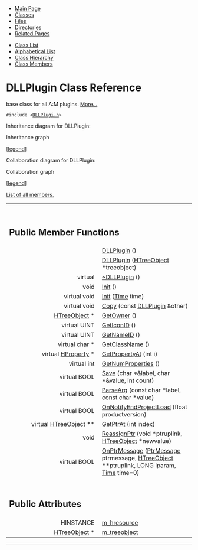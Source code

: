 <div class="tabs">

- [Main Page](index.md)
- <span id="current">[Classes](annotated.md)</span>
- [Files](files.md)
- [Directories](dirs.md)
- [Related Pages](pages.md)

</div>

<div class="tabs">

- [Class List](annotated.md)
- [Alphabetical List](classes.md)
- [Class Hierarchy](hierarchy.md)
- [Class Members](functions.md)

</div>

# DLLPlugin Class Reference

base class for all A:M plugins. [More...](#_details)

`#include <`<a href="DLLPlugi_8h-source.md" class="el"><code>DLLPlugi.h</code></a>`>`

Inheritance diagram for DLLPlugin:

<span class="image placeholder" original-image-src="classDLLPlugin__inherit__graph.gif" original-image-title="" border="0" usemap="#DLLPlugin__inherit__map">Inheritance graph</span>

\[[legend](graph_legend.md)\]

Collaboration diagram for DLLPlugin:

<span class="image placeholder" original-image-src="classDLLPlugin__coll__graph.gif" original-image-title="" border="0" usemap="#DLLPlugin__coll__map">Collaboration graph</span>

\[[legend](graph_legend.md)\]

[List of all members.](classDLLPlugin-members.md)

<table data-border="0" data-cellpadding="0" data-cellspacing="0">
<colgroup>
<col style="width: 50%" />
<col style="width: 50%" />
</colgroup>
<tbody>
<tr>
<td></td>
<td></td>
</tr>
<tr>
<td colspan="2"><br />
&#10;<h2 id="public-member-functions">Public Member Functions</h2></td>
</tr>
<tr>
<td class="memItemLeft" style="text-align: right;" data-nowrap="" data-valign="top"> </td>
<td class="memItemRight" data-valign="bottom"><a href="classDLLPlugin.md#c4c3b643593ffd04799c247889aeeaa5" class="el">DLLPlugin</a> ()</td>
</tr>
<tr>
<td class="memItemLeft" style="text-align: right;" data-nowrap="" data-valign="top"> </td>
<td class="memItemRight" data-valign="bottom"><a href="classDLLPlugin.md#f0e90a77fb25e2cad7dc99af718caa0a" class="el">DLLPlugin</a> (<a href="classHTreeObject.md" class="el">HTreeObject</a> *treeobject)</td>
</tr>
<tr>
<td class="memItemLeft" style="text-align: right;" data-nowrap="" data-valign="top">virtual </td>
<td class="memItemRight" data-valign="bottom"><a href="classDLLPlugin.md#c5d1960463d887d6a763c22f2adbcc34" class="el">~DLLPlugin</a> ()</td>
</tr>
<tr>
<td class="memItemLeft" style="text-align: right;" data-nowrap="" data-valign="top">void </td>
<td class="memItemRight" data-valign="bottom"><a href="classDLLPlugin.md#99712cfce3529b5479ca47ea92742879" class="el">Init</a> ()</td>
</tr>
<tr>
<td class="memItemLeft" style="text-align: right;" data-nowrap="" data-valign="top">virtual void </td>
<td class="memItemRight" data-valign="bottom"><a href="classDLLPlugin.md#d95600d5402a0637aac3c6741ad7c0cb" class="el">Init</a> (<a href="classTime.md" class="el">Time</a> time)</td>
</tr>
<tr>
<td class="memItemLeft" style="text-align: right;" data-nowrap="" data-valign="top">virtual void </td>
<td class="memItemRight" data-valign="bottom"><a href="classDLLPlugin.md#15cf01877da7e4c74c262bd2f93db934" class="el">Copy</a> (const <a href="classDLLPlugin.md" class="el">DLLPlugin</a> &amp;other)</td>
</tr>
<tr>
<td class="memItemLeft" style="text-align: right;" data-nowrap="" data-valign="top"><a href="classHTreeObject.md" class="el">HTreeObject</a> * </td>
<td class="memItemRight" data-valign="bottom"><a href="classDLLPlugin.md#3ba36241b4d77d9ed655a45db06da58f" class="el">GetOwner</a> ()</td>
</tr>
<tr>
<td class="memItemLeft" style="text-align: right;" data-nowrap="" data-valign="top">virtual UINT </td>
<td class="memItemRight" data-valign="bottom"><a href="classDLLPlugin.md#6e2cb2131a42b53ee9686db143d92532" class="el">GetIconID</a> ()</td>
</tr>
<tr>
<td class="memItemLeft" style="text-align: right;" data-nowrap="" data-valign="top">virtual UINT </td>
<td class="memItemRight" data-valign="bottom"><a href="classDLLPlugin.md#53f5bbacfebc29c12c9900ce8ca09827" class="el">GetNameID</a> ()</td>
</tr>
<tr>
<td class="memItemLeft" style="text-align: right;" data-nowrap="" data-valign="top">virtual char * </td>
<td class="memItemRight" data-valign="bottom"><a href="classDLLPlugin.md#faa943acf7066d63ea9ac4e11ff85d67" class="el">GetClassName</a> ()</td>
</tr>
<tr>
<td class="memItemLeft" style="text-align: right;" data-nowrap="" data-valign="top">virtual <a href="classHProperty.md" class="el">HProperty</a> * </td>
<td class="memItemRight" data-valign="bottom"><a href="classDLLPlugin.md#bb221cb3dea0d7da15bab04f12e0af7a" class="el">GetPropertyAt</a> (int i)</td>
</tr>
<tr>
<td class="memItemLeft" style="text-align: right;" data-nowrap="" data-valign="top">virtual int </td>
<td class="memItemRight" data-valign="bottom"><a href="classDLLPlugin.md#68cef93ef1d645582bbfe362c654eedd" class="el">GetNumProperties</a> ()</td>
</tr>
<tr>
<td class="memItemLeft" style="text-align: right;" data-nowrap="" data-valign="top">virtual BOOL </td>
<td class="memItemRight" data-valign="bottom"><a href="classDLLPlugin.md#1d8d03ad8d186f5d578439342a6f9b41" class="el">Save</a> (char *&amp;label, char *&amp;value, int count)</td>
</tr>
<tr>
<td class="memItemLeft" style="text-align: right;" data-nowrap="" data-valign="top">virtual BOOL </td>
<td class="memItemRight" data-valign="bottom"><a href="classDLLPlugin.md#a9daf3263af811a5aef6fda8f5533075" class="el">ParseArg</a> (const char *label, const char *value)</td>
</tr>
<tr>
<td class="memItemLeft" style="text-align: right;" data-nowrap="" data-valign="top">virtual BOOL </td>
<td class="memItemRight" data-valign="bottom"><a href="classDLLPlugin.md#57d3749c1756078f9ed1b4f3942141f7" class="el">OnNotifyEndProjectLoad</a> (float productversion)</td>
</tr>
<tr>
<td class="memItemLeft" style="text-align: right;" data-nowrap="" data-valign="top">virtual <a href="classHTreeObject.md" class="el">HTreeObject</a> ** </td>
<td class="memItemRight" data-valign="bottom"><a href="classDLLPlugin.md#0bb0af24d1de05b3362b600b7aca58a7" class="el">GetPtrAt</a> (int index)</td>
</tr>
<tr>
<td class="memItemLeft" style="text-align: right;" data-nowrap="" data-valign="top">void </td>
<td class="memItemRight" data-valign="bottom"><a href="classDLLPlugin.md#4b29014666e184078e964ff750bdbdb2" class="el">ReassignPtr</a> (void *ptruplink, <a href="classHTreeObject.md" class="el">HTreeObject</a> *newvalue)</td>
</tr>
<tr>
<td class="memItemLeft" style="text-align: right;" data-nowrap="" data-valign="top">virtual BOOL </td>
<td class="memItemRight" data-valign="bottom"><a href="classDLLPlugin.md#a4ccb53d5129585318973cb0c14b7a4f" class="el">OnPtrMessage</a> (<a href="PtrMessa_8h.md#914b6f635a6e54f9671412ac4b018f95" class="el">PtrMessage</a> ptrmessage, <a href="classHTreeObject.md" class="el">HTreeObject</a> **ptruplink, LONG lparam, <a href="classTime.md" class="el">Time</a> time=0)</td>
</tr>
<tr>
<td colspan="2"><br />
&#10;<h2 id="public-attributes">Public Attributes</h2></td>
</tr>
<tr>
<td class="memItemLeft" style="text-align: right;" data-nowrap="" data-valign="top">HINSTANCE </td>
<td class="memItemRight" data-valign="bottom"><a href="classDLLPlugin.md#636e970e82fa4a8dbbf22b759c78b235" class="el">m_hresource</a></td>
</tr>
<tr>
<td class="memItemLeft" style="text-align: right;" data-nowrap="" data-valign="top"><a href="classHTreeObject.md" class="el">HTreeObject</a> * </td>
<td class="memItemRight" data-valign="bottom"><a href="classDLLPlugin.md#60eb10b42a32155c20e29b186a75fd14" class="el">m_treeobject</a></td>
</tr>
</tbody>
</table>

------------------------------------------------------------------------

<span id="_details"></span>

